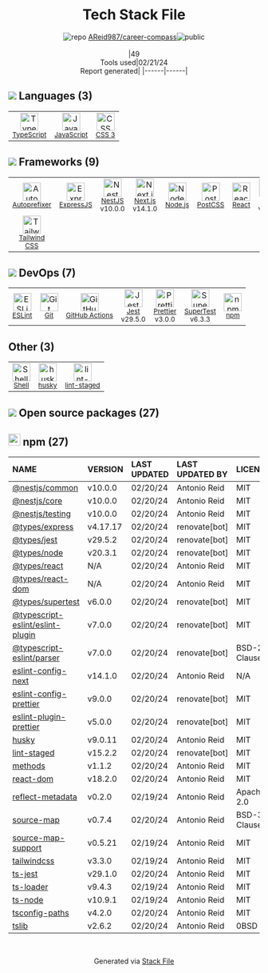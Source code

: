 <!--
&lt;--- Readme.md Snippet without images Start ---&gt;
## Tech Stack
AReid987/career-compass is built on the following main stack:

- [TypeScript](http://www.typescriptlang.org) – Languages
- [JavaScript](https://developer.mozilla.org/en-US/docs/Web/JavaScript) – Languages
- [Autoprefixer](https://github.com/postcss/autoprefixer) – CSS Pre-processors / Extensions
- [ExpressJS](http://expressjs.com/) – Microframeworks (Backend)
- [NestJS](nestjs.com) – Frameworks (Full Stack)
- [Next.js](https://nextjs.org/) – Frameworks (Full Stack)
- [Node.js](http://nodejs.org/) – Frameworks (Full Stack)
- [PostCSS](https://github.com/postcss/postcss) – CSS Pre-processors / Extensions
- [React](https://reactjs.org/) – Javascript UI Libraries
- [RxJS](http://reactivex.io/rxjs/) – Concurrency Frameworks
- [Tailwind CSS](https://tailwindcss.com) – Front-End Frameworks
- [ESLint](http://eslint.org/) – Code Review
- [GitHub Actions](https://github.com/features/actions) – Continuous Integration
- [Jest](http://facebook.github.io/jest/) – Javascript Testing Framework
- [Prettier](https://prettier.io/) – Code Review
- [SuperTest](https://www.npmjs.com/package/supertest) – Javascript Testing Framework
- [Shell](https://en.wikipedia.org/wiki/Shell_script) – Shells

Full tech stack [here](/techstack.md)

&lt;--- Readme.md Snippet without images End ---&gt;

&lt;--- Readme.md Snippet with images Start ---&gt;
## Tech Stack
AReid987/career-compass is built on the following main stack:

- <img width='25' height='25' src='https://img.stackshare.io/service/1612/bynNY5dJ.jpg' alt='TypeScript'/> [TypeScript](http://www.typescriptlang.org) – Languages
- <img width='25' height='25' src='https://img.stackshare.io/service/1209/javascript.jpeg' alt='JavaScript'/> [JavaScript](https://developer.mozilla.org/en-US/docs/Web/JavaScript) – Languages
- <img width='25' height='25' src='https://img.stackshare.io/service/2202/72d087642cfce6fef6f2dabec5bf49e8_400x400.png' alt='Autoprefixer'/> [Autoprefixer](https://github.com/postcss/autoprefixer) – CSS Pre-processors / Extensions
- <img width='25' height='25' src='https://img.stackshare.io/service/1163/hashtag.png' alt='ExpressJS'/> [ExpressJS](http://expressjs.com/) – Microframeworks (Backend)
- <img width='25' height='25' src='https://img.stackshare.io/service/8747/4zsOyxko_400x400.jpg' alt='NestJS'/> [NestJS](nestjs.com) – Frameworks (Full Stack)
- <img width='25' height='25' src='https://img.stackshare.io/service/5936/nextjs.png' alt='Next.js'/> [Next.js](https://nextjs.org/) – Frameworks (Full Stack)
- <img width='25' height='25' src='https://img.stackshare.io/service/1011/n1JRsFeB_400x400.png' alt='Node.js'/> [Node.js](http://nodejs.org/) – Frameworks (Full Stack)
- <img width='25' height='25' src='https://img.stackshare.io/service/3339/rlFcjEdI.png' alt='PostCSS'/> [PostCSS](https://github.com/postcss/postcss) – CSS Pre-processors / Extensions
- <img width='25' height='25' src='https://img.stackshare.io/service/1020/OYIaJ1KK.png' alt='React'/> [React](https://reactjs.org/) – Javascript UI Libraries
- <img width='25' height='25' src='https://img.stackshare.io/service/1796/984368.png' alt='RxJS'/> [RxJS](http://reactivex.io/rxjs/) – Concurrency Frameworks
- <img width='25' height='25' src='https://img.stackshare.io/service/8158/default_660b7c41c3ba489cb581eec89c04655404258c19.png' alt='Tailwind CSS'/> [Tailwind CSS](https://tailwindcss.com) – Front-End Frameworks
- <img width='25' height='25' src='https://img.stackshare.io/service/3337/Q4L7Jncy.jpg' alt='ESLint'/> [ESLint](http://eslint.org/) – Code Review
- <img width='25' height='25' src='https://img.stackshare.io/service/11563/actions.png' alt='GitHub Actions'/> [GitHub Actions](https://github.com/features/actions) – Continuous Integration
- <img width='25' height='25' src='https://img.stackshare.io/service/830/jest.png' alt='Jest'/> [Jest](http://facebook.github.io/jest/) – Javascript Testing Framework
- <img width='25' height='25' src='https://img.stackshare.io/service/7035/default_66f265943abed56bcdbfca1c866a4261b1fbb063.jpg' alt='Prettier'/> [Prettier](https://prettier.io/) – Code Review
- <img width='25' height='25' src='https://img.stackshare.io/no-img-open-source.png' alt='SuperTest'/> [SuperTest](https://www.npmjs.com/package/supertest) – Javascript Testing Framework
- <img width='25' height='25' src='https://img.stackshare.io/service/4631/default_c2062d40130562bdc836c13dbca02d318205a962.png' alt='Shell'/> [Shell](https://en.wikipedia.org/wiki/Shell_script) – Shells

Full tech stack [here](/techstack.md)

&lt;--- Readme.md Snippet with images End ---&gt;
-->
<div align="center">

# Tech Stack File
![](https://img.stackshare.io/repo.svg "repo") [AReid987/career-compass](https://github.com/AReid987/career-compass)![](https://img.stackshare.io/public_badge.svg "public")
<br/><br/>
|49<br/>Tools used|02/21/24 <br/>Report generated|
|------|------|
</div>

## <img src='https://img.stackshare.io/languages.svg'/> Languages (3)
<table><tr>
  <td align='center'>
  <img width='36' height='36' src='https://img.stackshare.io/service/1612/bynNY5dJ.jpg' alt='TypeScript'>
  <br>
  <sub><a href="http://www.typescriptlang.org">TypeScript</a></sub>
  <br>
  <sub></sub>
</td>

<td align='center'>
  <img width='36' height='36' src='https://img.stackshare.io/service/1209/javascript.jpeg' alt='JavaScript'>
  <br>
  <sub><a href="https://developer.mozilla.org/en-US/docs/Web/JavaScript">JavaScript</a></sub>
  <br>
  <sub></sub>
</td>

<td align='center'>
  <img width='36' height='36' src='https://img.stackshare.io/service/6727/css.png' alt='CSS 3'>
  <br>
  <sub><a href="https://developer.mozilla.org/en-US/docs/Web/CSS/CSS3">CSS 3</a></sub>
  <br>
  <sub></sub>
</td>

</tr>
</table>

## <img src='https://img.stackshare.io/frameworks.svg'/> Frameworks (9)
<table><tr>
  <td align='center'>
  <img width='36' height='36' src='https://img.stackshare.io/service/2202/72d087642cfce6fef6f2dabec5bf49e8_400x400.png' alt='Autoprefixer'>
  <br>
  <sub><a href="https://github.com/postcss/autoprefixer">Autoprefixer</a></sub>
  <br>
  <sub></sub>
</td>

<td align='center'>
  <img width='36' height='36' src='https://img.stackshare.io/service/1163/hashtag.png' alt='ExpressJS'>
  <br>
  <sub><a href="http://expressjs.com/">ExpressJS</a></sub>
  <br>
  <sub></sub>
</td>

<td align='center'>
  <img width='36' height='36' src='https://img.stackshare.io/service/8747/4zsOyxko_400x400.jpg' alt='NestJS'>
  <br>
  <sub><a href="nestjs.com">NestJS</a></sub>
  <br>
  <sub>v10.0.0</sub>
</td>

<td align='center'>
  <img width='36' height='36' src='https://img.stackshare.io/service/5936/nextjs.png' alt='Next.js'>
  <br>
  <sub><a href="https://nextjs.org/">Next.js</a></sub>
  <br>
  <sub>v14.1.0</sub>
</td>

<td align='center'>
  <img width='36' height='36' src='https://img.stackshare.io/service/1011/n1JRsFeB_400x400.png' alt='Node.js'>
  <br>
  <sub><a href="http://nodejs.org/">Node.js</a></sub>
  <br>
  <sub></sub>
</td>

<td align='center'>
  <img width='36' height='36' src='https://img.stackshare.io/service/3339/rlFcjEdI.png' alt='PostCSS'>
  <br>
  <sub><a href="https://github.com/postcss/postcss">PostCSS</a></sub>
  <br>
  <sub></sub>
</td>

<td align='center'>
  <img width='36' height='36' src='https://img.stackshare.io/service/1020/OYIaJ1KK.png' alt='React'>
  <br>
  <sub><a href="https://reactjs.org/">React</a></sub>
  <br>
  <sub></sub>
</td>

<td align='center'>
  <img width='36' height='36' src='https://img.stackshare.io/service/1796/984368.png' alt='RxJS'>
  <br>
  <sub><a href="http://reactivex.io/rxjs/">RxJS</a></sub>
  <br>
  <sub>v7.8.1</sub>
</td>

</tr>
<tr>
  <td align='center'>
  <img width='36' height='36' src='https://img.stackshare.io/service/8158/default_660b7c41c3ba489cb581eec89c04655404258c19.png' alt='Tailwind CSS'>
  <br>
  <sub><a href="https://tailwindcss.com">Tailwind CSS</a></sub>
  <br>
  <sub></sub>
</td>

</tr>
</table>

## <img src='https://img.stackshare.io/devops.svg'/> DevOps (7)
<table><tr>
  <td align='center'>
  <img width='36' height='36' src='https://img.stackshare.io/service/3337/Q4L7Jncy.jpg' alt='ESLint'>
  <br>
  <sub><a href="http://eslint.org/">ESLint</a></sub>
  <br>
  <sub></sub>
</td>

<td align='center'>
  <img width='36' height='36' src='https://img.stackshare.io/service/1046/git.png' alt='Git'>
  <br>
  <sub><a href="http://git-scm.com/">Git</a></sub>
  <br>
  <sub></sub>
</td>

<td align='center'>
  <img width='36' height='36' src='https://img.stackshare.io/service/11563/actions.png' alt='GitHub Actions'>
  <br>
  <sub><a href="https://github.com/features/actions">GitHub Actions</a></sub>
  <br>
  <sub></sub>
</td>

<td align='center'>
  <img width='36' height='36' src='https://img.stackshare.io/service/830/jest.png' alt='Jest'>
  <br>
  <sub><a href="http://facebook.github.io/jest/">Jest</a></sub>
  <br>
  <sub>v29.5.0</sub>
</td>

<td align='center'>
  <img width='36' height='36' src='https://img.stackshare.io/service/7035/default_66f265943abed56bcdbfca1c866a4261b1fbb063.jpg' alt='Prettier'>
  <br>
  <sub><a href="https://prettier.io/">Prettier</a></sub>
  <br>
  <sub>v3.0.0</sub>
</td>

<td align='center'>
  <img width='36' height='36' src='https://img.stackshare.io/no-img-open-source.png' alt='SuperTest'>
  <br>
  <sub><a href="https://www.npmjs.com/package/supertest">SuperTest</a></sub>
  <br>
  <sub>v6.3.3</sub>
</td>

<td align='center'>
  <img width='36' height='36' src='https://img.stackshare.io/service/1120/lejvzrnlpb308aftn31u.png' alt='npm'>
  <br>
  <sub><a href="https://www.npmjs.com/">npm</a></sub>
  <br>
  <sub></sub>
</td>

</tr>
</table>

## Other (3)
<table><tr>
  <td align='center'>
  <img width='36' height='36' src='https://img.stackshare.io/service/4631/default_c2062d40130562bdc836c13dbca02d318205a962.png' alt='Shell'>
  <br>
  <sub><a href="https://en.wikipedia.org/wiki/Shell_script">Shell</a></sub>
  <br>
  <sub></sub>
</td>

<td align='center'>
  <img width='36' height='36' src='https://img.stackshare.io/service/9527/5502029.jpeg' alt='husky'>
  <br>
  <sub><a href="https://github.com/typicode/husky">husky</a></sub>
  <br>
  <sub></sub>
</td>

<td align='center'>
  <img width='36' height='36' src='https://img.stackshare.io/service/10577/11071.jpeg' alt='lint-staged'>
  <br>
  <sub><a href="https://github.com/okonet/lint-staged">lint-staged</a></sub>
  <br>
  <sub></sub>
</td>

</tr>
</table>


## <img src='https://img.stackshare.io/group.svg' /> Open source packages (27)</h2>

## <img width='24' height='24' src='https://img.stackshare.io/service/1120/lejvzrnlpb308aftn31u.png'/> npm (27)

|NAME|VERSION|LAST UPDATED|LAST UPDATED BY|LICENSE|VULNERABILITIES|
|:------|:------|:------|:------|:------|:------|
|[@nestjs/common](https://www.npmjs.com/@nestjs/common)|v10.0.0|02/20/24|Antonio Reid |MIT|N/A|
|[@nestjs/core](https://www.npmjs.com/@nestjs/core)|v10.0.0|02/20/24|Antonio Reid |MIT|N/A|
|[@nestjs/testing](https://www.npmjs.com/@nestjs/testing)|v10.0.0|02/20/24|Antonio Reid |MIT|N/A|
|[@types/express](https://www.npmjs.com/@types/express)|v4.17.17|02/20/24|renovate[bot] |MIT|N/A|
|[@types/jest](https://www.npmjs.com/@types/jest)|v29.5.2|02/20/24|renovate[bot] |MIT|N/A|
|[@types/node](https://www.npmjs.com/@types/node)|v20.3.1|02/20/24|renovate[bot] |MIT|N/A|
|[@types/react](https://www.npmjs.com/@types/react)|N/A|02/20/24|Antonio Reid |MIT|N/A|
|[@types/react-dom](https://www.npmjs.com/@types/react-dom)|N/A|02/20/24|Antonio Reid |MIT|N/A|
|[@types/supertest](https://www.npmjs.com/@types/supertest)|v6.0.0|02/20/24|renovate[bot] |MIT|N/A|
|[@typescript-eslint/eslint-plugin](https://www.npmjs.com/@typescript-eslint/eslint-plugin)|v7.0.0|02/20/24|renovate[bot] |MIT|N/A|
|[@typescript-eslint/parser](https://www.npmjs.com/@typescript-eslint/parser)|v7.0.0|02/20/24|renovate[bot] |BSD-2-Clause|N/A|
|[eslint-config-next](https://www.npmjs.com/eslint-config-next)|v14.1.0|02/20/24|Antonio Reid |N/A|N/A|
|[eslint-config-prettier](https://www.npmjs.com/eslint-config-prettier)|v9.0.0|02/20/24|renovate[bot] |MIT|N/A|
|[eslint-plugin-prettier](https://www.npmjs.com/eslint-plugin-prettier)|v5.0.0|02/20/24|renovate[bot] |MIT|N/A|
|[husky](https://www.npmjs.com/husky)|v9.0.11|02/20/24|Antonio Reid |MIT|N/A|
|[lint-staged](https://www.npmjs.com/lint-staged)|v15.2.2|02/20/24|renovate[bot] |MIT|N/A|
|[methods](https://www.npmjs.com/methods)|v1.1.2|02/20/24|Antonio Reid |MIT|N/A|
|[react-dom](https://www.npmjs.com/react-dom)|v18.2.0|02/20/24|Antonio Reid |MIT|N/A|
|[reflect-metadata](https://www.npmjs.com/reflect-metadata)|v0.2.0|02/19/24|Antonio Reid |Apache-2.0|N/A|
|[source-map](https://www.npmjs.com/source-map)|v0.7.4|02/20/24|Antonio Reid |BSD-3-Clause|N/A|
|[source-map-support](https://www.npmjs.com/source-map-support)|v0.5.21|02/19/24|Antonio Reid |MIT|N/A|
|[tailwindcss](https://www.npmjs.com/tailwindcss)|v3.3.0|02/19/24|Antonio Reid |MIT|N/A|
|[ts-jest](https://www.npmjs.com/ts-jest)|v29.1.0|02/20/24|Antonio Reid |MIT|N/A|
|[ts-loader](https://www.npmjs.com/ts-loader)|v9.4.3|02/19/24|Antonio Reid |MIT|N/A|
|[ts-node](https://www.npmjs.com/ts-node)|v10.9.1|02/19/24|Antonio Reid |MIT|N/A|
|[tsconfig-paths](https://www.npmjs.com/tsconfig-paths)|v4.2.0|02/20/24|Antonio Reid |MIT|N/A|
|[tslib](https://www.npmjs.com/tslib)|v2.6.2|02/20/24|Antonio Reid |0BSD|N/A|

<br/>
<div align='center'>

Generated via [Stack File](https://github.com/marketplace/stack-file)
